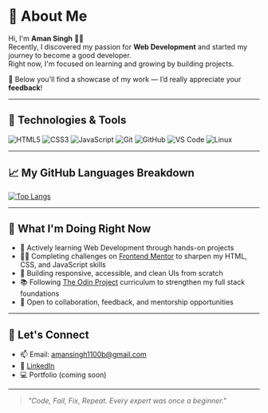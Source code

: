 # 👋 About Me

Hi, I'm **Aman Singh** 👨‍💻  
Recently, I discovered my passion for **Web Development** and started my journey to become a good developer.  
Right now, I'm focused on learning and growing by building projects.  

📁 Below you'll find a showcase of my work — I’d really appreciate your **feedback**!

---

## 🔧 Technologies & Tools

![HTML5](https://img.shields.io/badge/HTML5-E34F26?style=flat&logo=html5&logoColor=white)
![CSS3](https://img.shields.io/badge/CSS3-1572B6?style=flat&logo=css3&logoColor=white)
![JavaScript](https://img.shields.io/badge/JavaScript-F7DF1E?style=flat&logo=javascript&logoColor=black)
![Git](https://img.shields.io/badge/Git-F05032?style=flat&logo=git&logoColor=white)
![GitHub](https://img.shields.io/badge/GitHub-181717?style=flat&logo=github&logoColor=white)
![VS Code](https://img.shields.io/badge/VS%20Code-007ACC?style=flat&logo=visual-studio-code&logoColor=white)
![Linux](https://img.shields.io/badge/Linux-FCC624?style=flat&logo=linux&logoColor=black)

---

## 📈 My GitHub Languages Breakdown

<!-- Replace Aman11b with your GitHub username -->
[![Top Langs](https://github-readme-stats.vercel.app/api/top-langs/?username=Aman11b&layout=compact&theme=tokyonight)](https://github.com/Aman11b)

---

## 🌱 What I'm Doing Right Now

- 🚀 Actively learning Web Development through hands-on projects  
- 👨‍💻 Completing challenges on [Frontend Mentor](https://www.frontendmentor.io/profile/Aman11b) to sharpen my HTML, CSS, and JavaScript skills  
- 🧱 Building responsive, accessible, and clean UIs from scratch  
- 📚 Following [The Odin Project](https://www.theodinproject.com) curriculum to strengthen my full stack foundations  
- 🤝 Open to collaboration, feedback, and mentorship opportunities  

---

## 🤝 Let's Connect

- 📫 Email: amansingh1100b@gmail.com  
- 💼 [LinkedIn](https://www.linkedin.com/in/aman-singh-120a76234)  
- 💻 Portfolio (coming soon)

---

> *"Code, Fail, Fix, Repeat. Every expert was once a beginner."*
